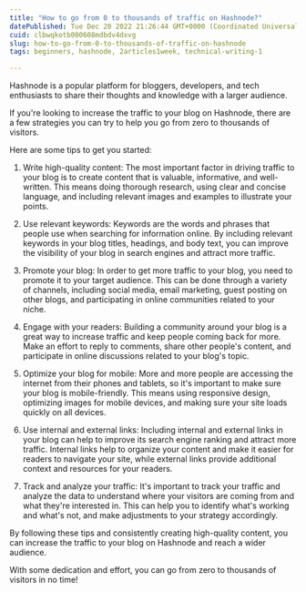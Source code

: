 ```yaml
---
title: "How to go from 0 to thousands of traffic on Hashnode?"
datePublished: Tue Dec 20 2022 21:26:44 GMT+0000 (Coordinated Universal Time)
cuid: clbwqkotb000608mdbdv4dxvg
slug: how-to-go-from-0-to-thousands-of-traffic-on-hashnode
tags: beginners, hashnode, 2articles1week, technical-writing-1

---
```


Hashnode is a popular platform for bloggers, developers, and tech enthusiasts to share their thoughts and knowledge with a larger audience.

If you're looking to increase the traffic to your blog on Hashnode, there are a few strategies you can try to help you go from zero to thousands of visitors.

Here are some tips to get you started:

1.  Write high-quality content: The most important factor in driving traffic to your blog is to create content that is valuable, informative, and well-written. This means doing thorough research, using clear and concise language, and including relevant images and examples to illustrate your points.
    
2.  Use relevant keywords: Keywords are the words and phrases that people use when searching for information online. By including relevant keywords in your blog titles, headings, and body text, you can improve the visibility of your blog in search engines and attract more traffic.
    
3.  Promote your blog: In order to get more traffic to your blog, you need to promote it to your target audience. This can be done through a variety of channels, including social media, email marketing, guest posting on other blogs, and participating in online communities related to your niche.
    
4.  Engage with your readers: Building a community around your blog is a great way to increase traffic and keep people coming back for more. Make an effort to reply to comments, share other people's content, and participate in online discussions related to your blog's topic.
    
5.  Optimize your blog for mobile: More and more people are accessing the internet from their phones and tablets, so it's important to make sure your blog is mobile-friendly. This means using responsive design, optimizing images for mobile devices, and making sure your site loads quickly on all devices.
    
6.  Use internal and external links: Including internal and external links in your blog can help to improve its search engine ranking and attract more traffic. Internal links help to organize your content and make it easier for readers to navigate your site, while external links provide additional context and resources for your readers.
    
7.  Track and analyze your traffic: It's important to track your traffic and analyze the data to understand where your visitors are coming from and what they're interested in. This can help you to identify what's working and what's not, and make adjustments to your strategy accordingly.
    

By following these tips and consistently creating high-quality content, you can increase the traffic to your blog on Hashnode and reach a wider audience.

With some dedication and effort, you can go from zero to thousands of visitors in no time!